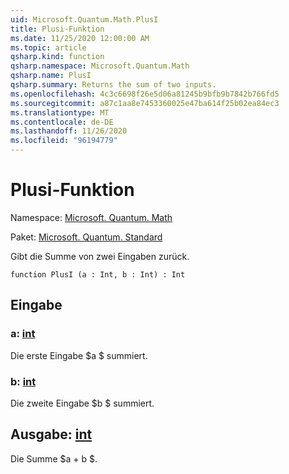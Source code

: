 ```yaml
---
uid: Microsoft.Quantum.Math.PlusI
title: Plusi-Funktion
ms.date: 11/25/2020 12:00:00 AM
ms.topic: article
qsharp.kind: function
qsharp.namespace: Microsoft.Quantum.Math
qsharp.name: PlusI
qsharp.summary: Returns the sum of two inputs.
ms.openlocfilehash: 4c3c6698f26e5d06a81245b9bfb9b7842b766fd5
ms.sourcegitcommit: a87c1aa8e7453360025e47ba614f25b02ea84ec3
ms.translationtype: MT
ms.contentlocale: de-DE
ms.lasthandoff: 11/26/2020
ms.locfileid: "96194779"
---
```

# <a name="plusi-function"></a>Plusi-Funktion

Namespace: [Microsoft. Quantum. Math](xref:Microsoft.Quantum.Math)

Paket: [Microsoft. Quantum. Standard](https://nuget.org/packages/Microsoft.Quantum.Standard)


Gibt die Summe von zwei Eingaben zurück.

```qsharp
function PlusI (a : Int, b : Int) : Int
```


## <a name="input"></a>Eingabe

### <a name="a--int"></a>a: [int](xref:microsoft.quantum.lang-ref.int)

Die erste Eingabe $a $ summiert.


### <a name="b--int"></a>b: [int](xref:microsoft.quantum.lang-ref.int)

Die zweite Eingabe $b $ summiert.



## <a name="output--int"></a>Ausgabe: [int](xref:microsoft.quantum.lang-ref.int)

Die Summe $a + b $.